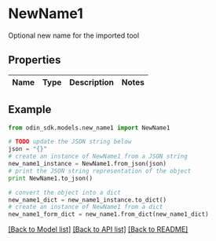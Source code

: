 # NewName1

Optional new name for the imported tool

## Properties

Name | Type | Description | Notes
------------ | ------------- | ------------- | -------------

## Example

```python
from odin_sdk.models.new_name1 import NewName1

# TODO update the JSON string below
json = "{}"
# create an instance of NewName1 from a JSON string
new_name1_instance = NewName1.from_json(json)
# print the JSON string representation of the object
print NewName1.to_json()

# convert the object into a dict
new_name1_dict = new_name1_instance.to_dict()
# create an instance of NewName1 from a dict
new_name1_form_dict = new_name1.from_dict(new_name1_dict)
```
[[Back to Model list]](../README.md#documentation-for-models) [[Back to API list]](../README.md#documentation-for-api-endpoints) [[Back to README]](../README.md)


